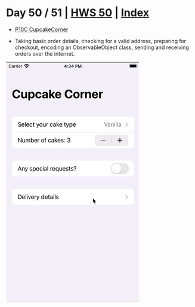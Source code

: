 # Day 50 / 51 | [HWS 50](https://www.hackingwithswift.com/100/swiftui/50) | [Index](https://github.com/JulesMoorhouse/100DaysOfSwiftUI/blob/main/README.md)

- [P10C CupcakeCorner](https://github.com/JulesMoorhouse/100DaysOfSwiftUI/blob/main/P10C%20CupcakeCorner/P10C%20CupcakeCorner/ContentView.swift)

- Taking basic order details, checking for a valid address, preparing for checkout, encoding an ObservableObject class, sending and receiving orders over the internet.

<img src="../Images/day51.gif">
